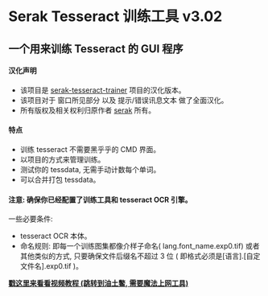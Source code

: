 # Serak Tesseract 训练工具 v3.02 #
## 一个用来训练 Tesseract 的 GUI 程序 ##

#### 汉化声明

* 该项目是 [serak-tesseract-trainer](https://github.com/serak/serak-tesseract-trainer) 项目的汉化版本。
* 该项目对于 窗口所见部分 以及 提示/错误讯息文本 做了全面汉化。
* 所有版权及相关权利归原作者 [serak](https://github.com/serak) 所有。

#### 特点

* 训练 tesseract 不需要黑乎乎的 CMD 界面。
* 以项目的方式来管理训练。
* 测试你的 tessdata, 无需手动计数每个单词。
* 可以合并打包 tessdata。

#### 注意: 确保你已经配置了训练工具和 tesseract OCR 引擎。

一些必要条件:
<br><ul>
<li>tesseract OCR 本体。<br></li>
<li>命名规则: 即每一个训练图集都像介样子命名( lang.font_name.exp0.tif) 或者其他类似的方式, 只要确保文件后缀名不超过 3 位 ( 即格式必须是[语言].[自定文件名].exp0.tif )。<br></li>
</ul>

<a href='http://www.youtube.com/watch?v=47rgBL9NZkM'><b>戳这里来看看视频教程 (跳转到油土鳖, 需要魔法上网工具)</b></a>
